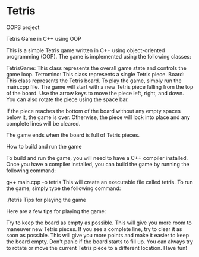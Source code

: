 # Tetris
OOPS project


Tetris Game in C++ using OOP

This is a simple Tetris game written in C++ using object-oriented programming (OOP). The game is implemented using the following classes:

TetrisGame: This class represents the overall game state and controls the game loop.
Tetromino: This class represents a single Tetris piece.
Board: This class represents the Tetris board.
To play the game, simply run the main.cpp file. The game will start with a new Tetris piece falling from the top of the board. Use the arrow keys to move the piece left, right, and down. You can also rotate the piece using the space bar.

If the piece reaches the bottom of the board without any empty spaces below it, the game is over. Otherwise, the piece will lock into place and any complete lines will be cleared.

The game ends when the board is full of Tetris pieces.

How to build and run the game

To build and run the game, you will need to have a C++ compiler installed. Once you have a compiler installed, you can build the game by running the following command:

g++ main.cpp -o tetris
This will create an executable file called tetris. To run the game, simply type the following command:

./tetris
Tips for playing the game

Here are a few tips for playing the game:

Try to keep the board as empty as possible. This will give you more room to maneuver new Tetris pieces.
If you see a complete line, try to clear it as soon as possible. This will give you more points and make it easier to keep the board empty.
Don't panic if the board starts to fill up. You can always try to rotate or move the current Tetris piece to a different location.
Have fun!